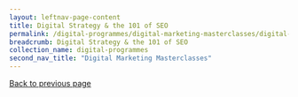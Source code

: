 ```yaml
---
layout: leftnav-page-content
title: Digital Strategy & the 101 of SEO
permalink: /digital-programmes/digital-marketing-masterclasses/digital-strategy-and-the-101-of-seo
breadcrumb: Digital Strategy & the 101 of SEO
collection_name: digital-programmes
second_nav_title: "Digital Marketing Masterclasses"
---
```

<a href="#" onclick="history.go(-1)">Back to previous page</a>
